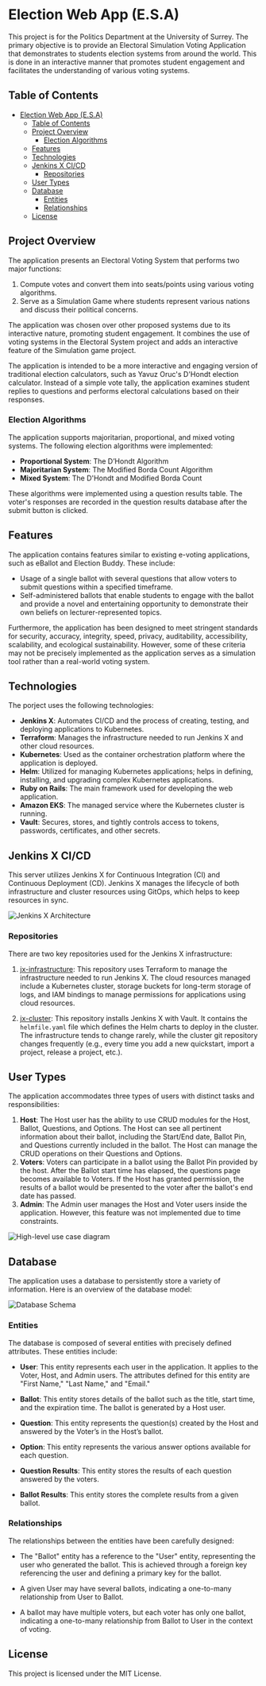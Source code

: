 # Election Web App (E.S.A)

This project is for the Politics Department at the University of Surrey. The primary objective is to provide an Electoral Simulation Voting Application that demonstrates to students election systems from around the world. This is done in an interactive manner that promotes student engagement and facilitates the understanding of various voting systems.

## Table of Contents

- [Election Web App (E.S.A)](#election-web-app-esa)
  - [Table of Contents](#table-of-contents)
  - [Project Overview](#project-overview)
    - [Election Algorithms](#election-algorithms)
  - [Features](#features)
  - [Technologies](#technologies)
  - [Jenkins X CI/CD](#jenkins-x-cicd)
    - [Repositories](#repositories)
  - [User Types](#user-types)
  - [Database](#database)
    - [Entities](#entities)
    - [Relationships](#relationships)
  - [License](#license)


## Project Overview

The application presents an Electoral Voting System that performs two major functions:

1. Compute votes and convert them into seats/points using various voting algorithms.
2. Serve as a Simulation Game where students represent various nations and discuss their political concerns.

The application was chosen over other proposed systems due to its interactive nature, promoting student engagement. It combines the use of voting systems in the Electoral System project and adds an interactive feature of the Simulation game project.

The application is intended to be a more interactive and engaging version of traditional election calculators, such as Yavuz Oruc's D'Hondt election calculator. Instead of a simple vote tally, the application examines student replies to questions and performs electoral calculations based on their responses.

### Election Algorithms

The application supports majoritarian, proportional, and mixed voting systems. The following election algorithms were implemented:

- **Proportional System**: The D’Hondt Algorithm
- **Majoritarian System**: The Modified Borda Count Algorithm
- **Mixed System**: The D'Hondt and Modified Borda Count

These algorithms were implemented using a question results table. The voter's responses are recorded in the question results database after the submit button is clicked.

## Features

The application contains features similar to existing e-voting applications, such as eBallot and Election Buddy. These include:

- Usage of a single ballot with several questions that allow voters to submit questions within a specified timeframe.
- Self-administered ballots that enable students to engage with the ballot and provide a novel and entertaining opportunity to demonstrate their own beliefs on lecturer-represented topics.

Furthermore, the application has been designed to meet stringent standards for security, accuracy, integrity, speed, privacy, auditability, accessibility, scalability, and ecological sustainability. However, some of these criteria may not be precisely implemented as the application serves as a simulation tool rather than a real-world voting system.

## Technologies
The porject uses the following technologies:

- **Jenkins X**: Automates CI/CD and the process of creating, testing, and deploying applications to Kubernetes.
- **Terraform**: Manages the infrastructure needed to run Jenkins X and other cloud resources.
- **Kubernetes**: Used as the container orchestration platform where the application is deployed.
- **Helm**: Utilized for managing Kubernetes applications; helps in defining, installing, and upgrading complex Kubernetes applications.
- **Ruby on Rails**: The main framework used for developing the web application.
- **Amazon EKS**: The managed service where the Kubernetes cluster is running.
- **Vault**: Secures, stores, and tightly controls access to tokens, passwords, certificates, and other secrets.

## Jenkins X CI/CD

This server utilizes Jenkins X for Continuous Integration (CI) and Continuous Deployment (CD). Jenkins X manages the lifecycle of both infrastructure and cluster resources using GitOps, which helps to keep resources in sync.

![Jenkins X Architecture](./doc_assets/jenkins-x-architecture.png)

### Repositories

There are two key repositories used for the Jenkins X infrastructure:

1. [jx-infrastructure](https://github.com/Klyde-Moradeyo/jx-infrastructure): This repository uses Terraform to manage the infrastructure needed to run Jenkins X. The cloud resources managed include a Kubernetes cluster, storage buckets for long-term storage of logs, and IAM bindings to manage permissions for applications using cloud resources.

2. [jx-cluster](https://github.com/Klyde-Moradeyo/jx-cluster): This repository installs Jenkins X with Vault. It contains the `helmfile.yaml` file which defines the Helm charts to deploy in the cluster. The infrastructure tends to change rarely, while the cluster git repository changes frequently (e.g., every time you add a new quickstart, import a project, release a project, etc.).

## User Types

The application accommodates three types of users with distinct tasks and responsibilities:

1. **Host**: The Host user has the ability to use CRUD modules for the Host, Ballot, Questions, and Options. The Host can see all pertinent information about their ballot, including the Start/End date, Ballot Pin, and Questions currently included in the ballot. The Host can manage the CRUD operations on their Questions and Options.
2. **Voters**: Voters can participate in a ballot using the Ballot Pin provided by the host. After the Ballot start time has elapsed, the questions page becomes available to Voters. If the Host has granted permission, the results of a ballot would be presented to the voter after the ballot's end date has passed.
3. **Admin**: The Admin user manages the Host and Voter users inside the application. However, this feature was not implemented due to time constraints.

![High-level use case diagram](./doc_assets/use-case-diagram.png)

## Database

The application uses a database to persistently store a variety of information. Here is an overview of the database model:

![Database Schema](./doc_assets/database-schema.png)

### Entities

The database is composed of several entities with precisely defined attributes. These entities include:

- **User**: This entity represents each user in the application. It applies to the Voter, Host, and Admin users. The attributes defined for this entity are "First Name," "Last Name," and "Email."

- **Ballot**: This entity stores details of the ballot such as the title, start time, and the expiration time. The ballot is generated by a Host user.

- **Question**: This entity represents the question(s) created by the Host and answered by the Voter’s in the Host’s ballot.

- **Option**: This entity represents the various answer options available for each question.

- **Question Results**: This entity stores the results of each question answered by the voters.

- **Ballot Results**: This entity stores the complete results from a given ballot.

### Relationships

The relationships between the entities have been carefully designed:

- The "Ballot" entity has a reference to the "User" entity, representing the user who generated the ballot. This is achieved through a foreign key referencing the user and defining a primary key for the ballot.

- A given User may have several ballots, indicating a one-to-many relationship from User to Ballot.

- A ballot may have multiple voters, but each voter has only one ballot, indicating a one-to-many relationship from Ballot to User in the context of voting.

## License

This project is licensed under the MIT License.
